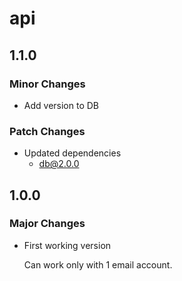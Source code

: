 # api

## 1.1.0

### Minor Changes

- Add version to DB

### Patch Changes

- Updated dependencies
  - db@2.0.0

## 1.0.0

### Major Changes

- First working version

  Can work only with 1 email account.
